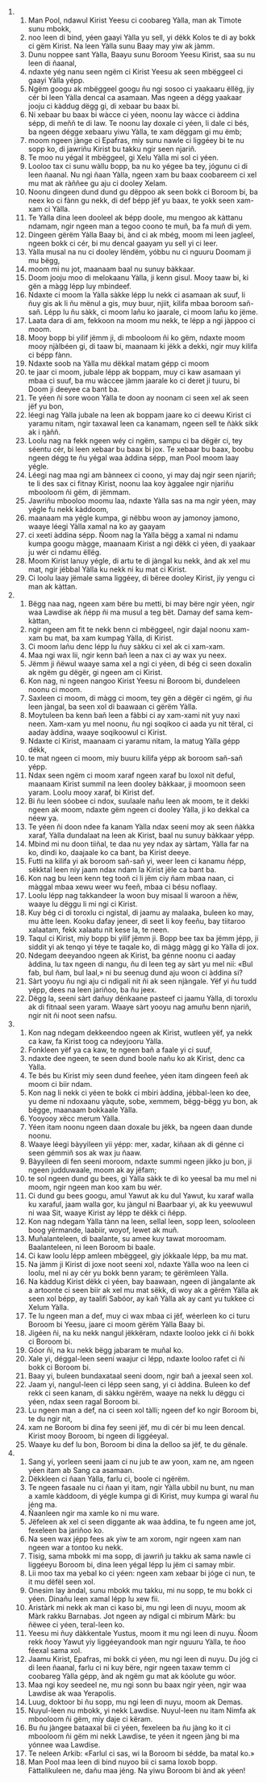 <ol>
  <li>
    <ol>
      <li>Man Pool, ndawul Kirist Yeesu ci coobareg Yàlla, man ak Timote sunu mbokk,</li>
      <li>noo leen di bind, yéen gaayi Yàlla yu sell, yi dëkk Kolos te di ay bokk ci gëm Kirist. Na leen Yàlla sunu Baay may yiw ak jàmm.</li>
      <li>Dunu noppee sant Yàlla, Baayu sunu Boroom Yeesu Kirist, saa su nu leen di ñaanal,</li>
      <li>ndaxte yég nanu seen ngëm ci Kirist Yeesu ak seen mbëggeel ci gaayi Yàlla yépp.</li>
      <li>Ngëm googu ak mbëggeel googu ñu ngi sosoo ci yaakaaru ëllëg, jiy cér bi leen Yàlla dencal ca asamaan. Mas ngeen a dégg yaakaar jooju ci kàddug dëgg gi, di xebaar bu baax bi.</li>
      <li>Ni xebaar bu baax bi wàcce ci yéen, noonu lay wàcce ci àddina sépp, di meññ te di law. Te noonu lay doxale ci yéen, li dale ci bés, ba ngeen dégge xebaaru yiwu Yàlla, te xam dëggam gi mu ëmb;</li>
      <li>moom ngeen jànge ci Epafras, miy sunu nawle ci liggéey bi te nu sopp ko, di jawriñu Kirist bu takku ngir seen njariñ.</li>
      <li>Te moo nu yégal it mbëggeel, gi Xelu Yàlla mi sol ci yéen.</li>
      <li>Looloo tax ci sunu wàllu bopp, ba nu ko yégee ba tey, jógunu ci di leen ñaanal. Nu ngi ñaan Yàlla, ngeen xam bu baax coobareem ci xel mu mat ak ràññee gu aju ci dooley Xelam.</li>
      <li>Noonu dingeen dund dund gu dëppoo ak seen bokk ci Boroom bi, ba neex ko ci fànn gu nekk, di def bépp jëf yu baax, te yokk seen xam-xam ci Yàlla.</li>
      <li>Te Yàlla dina leen dooleel ak bépp doole, mu mengoo ak kàttanu ndamam, ngir ngeen man a tegoo coono te muñ, ba fa muñ di yem.</li>
      <li>Dingeen gërëm Yàlla Baay bi, ànd ci ak mbég, moom mi leen jagleel, ngeen bokk ci cér, bi mu dencal gaayam yu sell yi ci leer.</li>
      <li>Yàlla musal na nu ci dooley lëndëm, yóbbu nu ci nguuru Doomam ji mu bëgg,</li>
      <li>moom mi nu jot, maanaam baal nu sunuy bàkkaar.</li>
      <li>Doom jooju moo di melokaanu Yàlla, ji kenn gisul. Mooy taaw bi, ki gën a màgg lépp luy mbindeef.</li>
      <li>Ndaxte ci moom la Yàlla sàkke lépp lu nekk ci asamaan ak suuf, li ñuy gis ak li ñu mënul a gis, muy buur, njiit, kilifa mbaa boroom sañ-sañ. Lépp lu ñu sàkk, ci moom lañu ko jaarale, ci moom lañu ko jëme.</li>
      <li>Laata dara di am, fekkoon na moom mu nekk, te lépp a ngi jàppoo ci moom.</li>
      <li>Mooy bopp bi yilif jëmm ji, di mbooloom ñi ko gëm, ndaxte moom mooy njàlbéen gi, di taaw bi, maanaam ki jëkk a dekki, ngir muy kilifa ci bépp fànn.</li>
      <li>Ndaxte soob na Yàlla mu dëkkal matam gépp ci moom</li>
      <li>te jaar ci moom, jubale lépp ak boppam, muy ci kaw asamaan yi mbaa ci suuf, ba mu wàccee jàmm jaarale ko ci deret ji tuuru, bi Doom ji deeyee ca bant ba.</li>
      <li>Te yéen ñi sore woon Yàlla te doon ay noonam ci seen xel ak seen jëf yu bon,</li>
      <li>léegi nag Yàlla jubale na leen ak boppam jaare ko ci deewu Kirist ci yaramu nitam, ngir taxawal leen ca kanamam, ngeen sell te ñàkk sikk ak i ŋàññ.</li>
      <li>Loolu nag na fekk ngeen wéy ci ngëm, sampu ci ba dëgër ci, tey séentu cér, bi leen xebaar bu baax bi jox. Te xebaar bu baax, boobu ngeen dégg te ñu yégal waa àddina sépp, man Pool moom laay yégle.</li>
      <li>Léegi nag maa ngi am bànneex ci coono, yi may daj ngir seen njariñ; te li des sax ci fitnay Kirist, noonu laa koy àggalee ngir njariñu mbooloom ñi gëm, di jëmmam.</li>
      <li>Jawriñu mbooloo moomu laa, ndaxte Yàlla sas na ma ngir yéen, may yégle fu nekk kàddoom,</li>
      <li>maanaam ma yégle kumpa, gi nëbbu woon ay jamonoy jamono, waaye léegi Yàlla xamal na ko ay gaayam</li>
      <li>ci xeeti àddina sépp. Ñoom nag la Yàlla bëgg a xamal ni ndamu kumpa googu màgge, maanaam Kirist a ngi dëkk ci yéen, di yaakaar ju wér ci ndamu ëllëg.</li>
      <li>Moom Kirist lanuy yégle, di artu te di jàngal ku nekk, ànd ak xel mu mat, ngir jébbal Yàlla ku nekk ni ku mat ci Kirist.</li>
      <li>Ci loolu laay jëmale sama liggéey, di bëree dooley Kirist, jiy yengu ci man ak kàttan.</li>
    </ol>
  </li>
  <li>
    <ol>
      <li>Bëgg naa nag, ngeen xam bëre bu metti, bi may bëre ngir yéen, ngir waa Lawdise ak ñépp ñi ma musul a teg bët. Damay def sama kem-kàttan,</li>
      <li>ngir ngeen am fit te nekk benn ci mbëggeel, ngir dajal noonu xam-xam bu mat, ba xam kumpag Yàlla, di Kirist.</li>
      <li>Ci moom lañu denc lépp lu ñuy sàkku ci xel ak ci xam-xam.</li>
      <li>Maa ngi wax lii, ngir kenn bañ leen a nax ci ay wax yu neex.</li>
      <li>Jëmm ji ñëwul waaye sama xel a ngi ci yéen, di bég ci seen doxalin ak ngëm gu dëgër, gi ngeen am ci Kirist.</li>
      <li>Kon nag, ni ngeen nangoo Kirist Yeesu ni Boroom bi, dundeleen noonu ci moom.</li>
      <li>Saxleen ci moom, di màgg ci moom, tey gën a dëgër ci ngëm, gi ñu leen jàngal, ba seen xol di baawaan ci gërëm Yàlla.</li>
      <li>Moytuleen ba kenn bañ leen a fàbbi ci ay xam-xami nit yuy naxi neen. Xam-xam yu mel noonu, ñu ngi soqikoo ci aada yu nit tëral, ci aaday àddina, waaye soqikoowul ci Kirist.</li>
      <li>Ndaxte ci Kirist, maanaam ci yaramu nitam, la matug Yàlla gépp dëkk,</li>
      <li>te mat ngeen ci moom, miy buuru kilifa yépp ak boroom sañ-sañ yépp.</li>
      <li>Ndax seen ngëm ci moom xaraf ngeen xaraf bu loxol nit deful, maanaam Kirist summil na leen dooley bàkkaar, ji moomoon seen yaram. Loolu mooy xaraf, bi Kirist def.</li>
      <li>Bi ñu leen sóobee ci ndox, suulaale nañu leen ak moom, te it dekki ngeen ak moom, ndaxte gëm ngeen ci dooley Yàlla, ji ko dekkal ca néew ya.</li>
      <li>Te yéen ñi doon ndee fa kanam Yàlla ndax seeni moy ak seen ñàkka xaraf, Yàlla dundalaat na leen ak Kirist, baal nu sunuy bàkkaar yépp.</li>
      <li>Mbind mi nu doon tiiñal, te daa nu yey ndax ay sàrtam, Yàlla far na ko, dindi ko, daajaale ko ca bant, ba Kirist deeye.</li>
      <li>Futti na kilifa yi ak boroom sañ-sañ yi, weer leen ci kanamu ñépp, sëkktal leen niy jaam ndax ndam la Kirist jële ca bant ba.</li>
      <li>Kon nag bu leen kenn teg tooñ ci li jëm ciy ñam mbaa naan, ci màggal mbaa xewu weer wu feeñ, mbaa ci bésu noflaay.</li>
      <li>Loolu lépp nag takkandeer la woon buy misaal li waroon a ñëw, waaye lu dëggu li mi ngi ci Kirist.</li>
      <li>Kuy bég ci di toroxlu ci ngistal, di jaamu ay malaaka, buleen ko may, mu àtte leen. Kooku dafay jeneer, di seet li koy feeñu, bay tiitaroo xalaatam, fekk xalaatu nit kese la, te neen.</li>
      <li>Taqul ci Kirist, miy bopp bi yilif jëmm ji. Bopp bee tax ba jëmm jépp, ji siddit yi ak tenqo yi téye te taqale ko, di màgg màgg gi ko Yàlla di jox.</li>
      <li>Ndegam deeyandoo ngeen ak Kirist, ba génne noonu ci aaday àddina, lu tax ngeen di nangu, ñu di leen teg ay sàrt yu mel nii: «Bul fab, bul ñam, bul laal,» ni bu seenug dund aju woon ci àddina si?</li>
      <li>Sàrt yooyu ñu ngi aju ci ndigali nit ñi ak seen njàngale. Yëf yi ñu tudd yépp, dees na leen jariñoo, ba ñu jeex.</li>
      <li>Dëgg la, seeni sàrt dañuy dénkaane pasteef ci jaamu Yàlla, di toroxlu ak di fitnaal seen yaram. Waaye sàrt yooyu nag amuñu benn njariñ, ngir nit ñi noot seen nafsu.</li>
    </ol>
  </li>
  <li>
    <ol>
      <li>Kon nag ndegam dekkeendoo ngeen ak Kirist, wutleen yëf, ya nekk ca kaw, fa Kirist toog ca ndeyjooru Yàlla.</li>
      <li>Fonkleen yëf ya ca kaw, te ngeen bañ a faale yi ci suuf,</li>
      <li>ndaxte dee ngeen, te seen dund boole nañu ko ak Kirist, denc ca Yàlla.</li>
      <li>Te bés bu Kirist miy seen dund feeñee, yéen itam dingeen feeñ ak moom ci biir ndam.</li>
      <li>Kon nag li nekk ci yéen te bokk ci mbiri àddina, jébbal-leen ko dee, yu deme ni ndoxaanu yàqute, sobe, xemmem, bëgg-bëgg yu bon, ak bëgge, maanaam bokkaale Yàlla.</li>
      <li>Yooyooy xëcc merum Yàlla.</li>
      <li>Yéen itam noonu ngeen daan doxale bu jëkk, ba ngeen daan dunde noonu.</li>
      <li>Waaye léegi bàyyileen yii yépp: mer, xadar, kiñaan ak di génne ci seen gémmiñ sos ak wax ju ñaaw.</li>
      <li>Bàyyileen di fen seeni moroom, ndaxte summi ngeen jikko ju bon, ji ngeen judduwaale, moom ak ay jëfam;</li>
      <li>te sol ngeen dund gu bees, gi Yàlla sàkk te di ko yeesal ba mu mel ni moom, ngir ngeen man koo xam bu wér.</li>
      <li>Ci dund gu bees googu, amul Yawut ak ku dul Yawut, ku xaraf walla ku xaraful, jaam walla gor, ku jàngul ni Baarbaar yi, ak ku yeewuwul ni waa Sit, waaye Kirist ay lépp te dëkk ci ñépp.</li>
      <li>Kon nag ndegam Yàlla tànn na leen, sellal leen, sopp leen, solooleen boog yërmande, laabiir, woyof, lewet ak muñ.</li>
      <li>Muñalanteleen, di baalante, su amee kuy tawat moroomam. Baalanteleen, ni leen Boroom bi baale.</li>
      <li>Ci kaw loolu lépp amleen mbëggeel, giy jókkaale lépp, ba mu mat.</li>
      <li>Na jàmm ji Kirist di joxe noot seeni xol, ndaxte Yàlla woo na leen ci loolu, mel ni ay cér yu bokk benn yaram; te gërëmleen Yàlla.</li>
      <li>Na kàddug Kirist dëkk ci yéen, bay baawaan, ngeen di jàngalante ak a artoonte ci seen biir ak xel mu mat sëkk, di woy ak a gërëm Yàlla ak seen xol bépp, ay taalifi Sabóor, ay kañ Yàlla ak ay cant yu tukkee ci Xelum Yàlla.</li>
      <li>Te lu ngeen man a def, muy ci wax mbaa ci jëf, wéerleen ko ci turu Boroom bi Yeesu, jaare ci moom gërëm Yàlla Baay bi.</li>
      <li>Jigéen ñi, na ku nekk nangul jëkkëram, ndaxte looloo jekk ci ñi bokk ci Boroom bi.</li>
      <li>Góor ñi, na ku nekk bëgg jabaram te muñal ko.</li>
      <li>Xale yi, déggal-leen seeni waajur ci lépp, ndaxte looloo rafet ci ñi bokk ci Boroom bi.</li>
      <li>Baay yi, buleen bundaxataal seeni doom, ngir bañ a jeexal seen xol.</li>
      <li>Jaam yi, nangul-leen ci lépp seen sang, yi ci àddina. Buleen ko def rekk ci seen kanam, di sàkku ngërëm, waaye na nekk lu dëggu ci yéen, ndax seen ragal Boroom bi.</li>
      <li>Lu ngeen man a def, na ci seen xol tàlli; ngeen def ko ngir Boroom bi, te du ngir nit,</li>
      <li>xam ne Boroom bi dina fey seeni jëf, mu di cér bi mu leen dencal. Kirist mooy Boroom, bi ngeen di liggéeyal.</li>
      <li>Waaye ku def lu bon, Boroom bi dina la delloo sa jëf, te du gënale.</li>
    </ol>
  </li>
  <li>
    <ol>
      <li>Sang yi, yorleen seeni jaam ci nu jub te aw yoon, xam ne, am ngeen yéen itam ab Sang ca asamaan.</li>
      <li>Dëkkleen ci ñaan Yàlla, farlu ci, boole ci ngërëm.</li>
      <li>Te ngeen fasaale nu ci ñaan yi itam, ngir Yàlla ubbil nu bunt, nu man a xamle kàddoom, di yégle kumpa gi di Kirist, muy kumpa gi waral ñu jéng ma.</li>
      <li>Ñaanleen ngir ma xamle ko ni mu ware.</li>
      <li>Jëfeleen ak xel ci seen diggante ak waa àddina, te fu ngeen ame jot, fexeleen ba jariñoo ko.</li>
      <li>Na seen wax jépp fees ak yiw te am xorom, ngir ngeen xam nan ngeen war a tontoo ku nekk.</li>
      <li>Tisig, sama mbokk mi ma sopp, di jawriñ ju takku ak sama nawle ci liggéeyu Boroom bi, dina leen yégal lépp lu jëm ci samay mbir.</li>
      <li>Lii moo tax ma yebal ko ci yéen: ngeen xam xebaar bi jóge ci nun, te it mu dëfël seen xol.</li>
      <li>Onesim lay àndal, sunu mbokk mu takku, mi nu sopp, te mu bokk ci yéen. Dinañu leen xamal lépp lu xew fii.</li>
      <li>Aristàrk mi nekk ak man ci kaso bi, mu ngi leen di nuyu, moom ak Màrk rakku Barnabas. Jot ngeen ay ndigal ci mbirum Màrk: bu ñëwee ci yéen, teral-leen ko.</li>
      <li>Yeesu mi ñuy dàkkentale Yustus, moom it mu ngi leen di nuyu. Ñoom rekk ñooy Yawut yiy liggéeyandook man ngir nguuru Yàlla, te ñoo féexal sama xol.</li>
      <li>Jaamu Kirist, Epafras, mi bokk ci yéen, mu ngi leen di nuyu. Du jóg ci di leen ñaanal, farlu ci ni kuy bëre, ngir ngeen taxaw temm ci coobareg Yàlla gépp, ànd ak ngëm gu mat ak kóolute gu wóor.</li>
      <li>Maa ngi koy seedeel ne, mu ngi sonn bu baax ngir yéen, ngir waa Lawdise ak waa Yerapolis.</li>
      <li>Luug, doktoor bi ñu sopp, mu ngi leen di nuyu, moom ak Demas.</li>
      <li>Nuyul-leen nu mbokk, yi nekk Lawdise. Nuyul-leen nu itam Nimfa ak mbooloom ñi gëm, miy daje ci këram.</li>
      <li>Bu ñu jàngee bataaxal bii ci yéen, fexeleen ba ñu jàng ko it ci mbooloom ñi gëm mi nekk Lawdise, te yéen it ngeen jàng bi ma yónnee waa Lawdise.</li>
      <li>Te neleen Arkib: «Farlul ci sas, wi la Boroom bi sédde, ba matal ko.»</li>
      <li>Man Pool maa leen di bind nuyoo bii ci sama loxob bopp. Fàttalikuleen ne, dañu maa jéng. Na yiwu Boroom bi ànd ak yéen!</li>
    </ol>
  </li>
</ol>